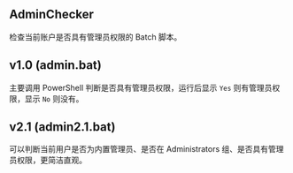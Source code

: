 ## AdminChecker
检查当前账户是否具有管理员权限的 Batch 脚本。
## v1.0 (admin.bat)
主要调用 PowerShell 判断是否具有管理员权限，运行后显示  ```Yes``` 则有管理员权限，显示 ```No``` 则没有。
## v2.1 (admin2.1.bat)
可以判断当前用户是否为内置管理员、是否在 Administrators 组、是否具有管理员权限，更简洁直观。
